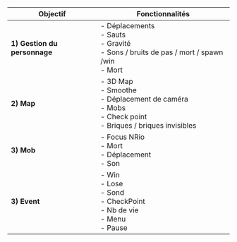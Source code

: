 | Objectif | Fonctionnalités |
| --- | --- |
| **1) Gestion du personnage** | - Déplacements <br>- Sauts<br>- Gravité<br>- Sons / bruits de pas / mort / spawn /win<br>- Mort
| **2) Map** | - 3D Map <br>- Smoothe<br>- Déplacement de caméra<br> - Mobs <br> - Check point <br> - Briques / briques invisibles
| **3) Mob** | - Focus NRio <br>- Mort<br>- Déplacement<br> - Son 
| **3) Event** | - Win <br>- Lose<br>- Sond<br> - CheckPoint <br> - Nb de vie <br>- Menu <br>- Pause
